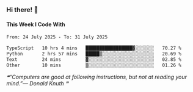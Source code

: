 ### Hi there! 👋

#### This Week I Code With
<!--START_SECTION:waka-->

```txt
From: 24 July 2025 - To: 31 July 2025

TypeScript   10 hrs 4 mins   █████████████████▓░░░░░░░   70.27 %
Python       2 hrs 57 mins   █████▒░░░░░░░░░░░░░░░░░░░   20.69 %
Text         24 mins         ▓░░░░░░░░░░░░░░░░░░░░░░░░   02.85 %
Other        10 mins         ▒░░░░░░░░░░░░░░░░░░░░░░░░   01.26 %
```

<!--END_SECTION:waka-->

<!--STARTS_HERE_QUOTE_README-->
<i>❝“Computers are good at following instructions, but not at reading your mind.”— Donald Knuth   ❞</i>
<!--ENDS_HERE_QUOTE_README-->
